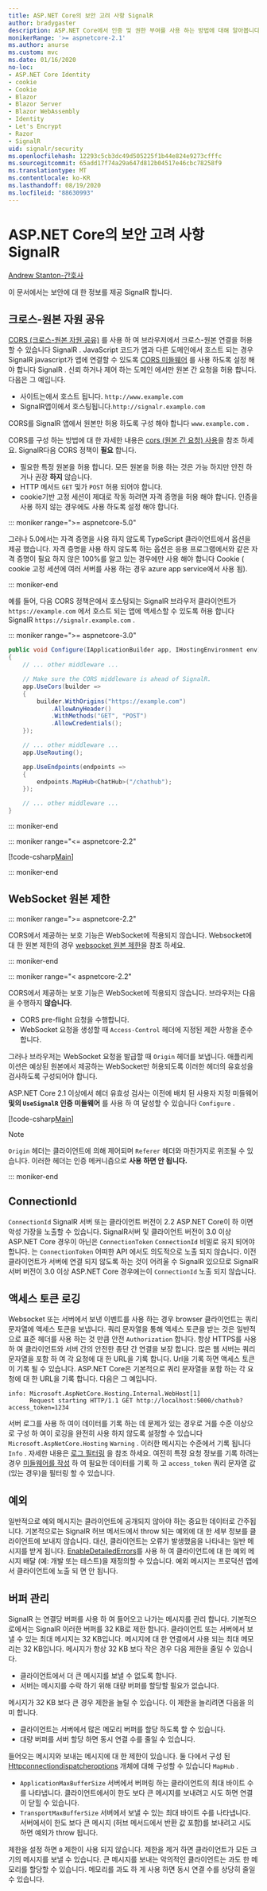 ```yaml
---
title: ASP.NET Core의 보안 고려 사항 SignalR
author: bradygaster
description: ASP.NET Core에서 인증 및 권한 부여를 사용 하는 방법에 대해 알아봅니다 SignalR .
monikerRange: '>= aspnetcore-2.1'
ms.author: anurse
ms.custom: mvc
ms.date: 01/16/2020
no-loc:
- ASP.NET Core Identity
- cookie
- Cookie
- Blazor
- Blazor Server
- Blazor WebAssembly
- Identity
- Let's Encrypt
- Razor
- SignalR
uid: signalr/security
ms.openlocfilehash: 12293c5cb3dc49d505225f1b44e824e9273cfffc
ms.sourcegitcommit: 65add17f74a29a647d812b04517e46cbc78258f9
ms.translationtype: MT
ms.contentlocale: ko-KR
ms.lasthandoff: 08/19/2020
ms.locfileid: "88630993"
---
```

# <a name="security-considerations-in-aspnet-core-no-locsignalr"></a>ASP.NET Core의 보안 고려 사항 SignalR

[Andrew Stanton-간호사](https://twitter.com/anurse)

이 문서에서는 보안에 대 한 정보를 제공 SignalR 합니다.

## <a name="cross-origin-resource-sharing"></a>크로스-원본 자원 공유

[CORS (크로스-원본 자원 공유)](https://www.w3.org/TR/cors/) 를 사용 하 여 브라우저에서 크로스-원본 연결을 허용할 수 있습니다 SignalR . JavaScript 코드가 앱과 다른 도메인에서 호스트 되는 경우 SignalR javascript가 앱에 연결할 수 있도록 [CORS 미들웨어](xref:security/cors) 를 사용 하도록 설정 해야 합니다 SignalR . 신뢰 하거나 제어 하는 도메인 에서만 원본 간 요청을 허용 합니다. 다음은 그 예입니다. 

* 사이트는에서 호스트 됩니다. `http://www.example.com`
* SignalR앱이에서 호스팅됩니다.`http://signalr.example.com`

CORS를 SignalR 앱에서 원본만 허용 하도록 구성 해야 합니다 `www.example.com` .

CORS를 구성 하는 방법에 대 한 자세한 내용은 [cors (원본 간 요청) 사용](xref:security/cors)을 참조 하세요. SignalR다음 CORS 정책이 **필요** 합니다.

* 필요한 특정 원본을 허용 합니다. 모든 원본을 허용 하는 것은 가능 하지만 안전 하거나 권장 **하지** 않습니다.
* HTTP 메서드 `GET` 및가 `POST` 허용 되어야 합니다.
* cookie기반 고정 세션이 제대로 작동 하려면 자격 증명을 허용 해야 합니다. 인증을 사용 하지 않는 경우에도 사용 하도록 설정 해야 합니다.

::: moniker range=">= aspnetcore-5.0"

그러나 5.0에서는 자격 증명을 사용 하지 않도록 TypeScript 클라이언트에서 옵션을 제공 했습니다.
자격 증명을 사용 하지 않도록 하는 옵션은 응용 프로그램에서와 같은 자격 증명이 필요 하지 않은 100%를 알고 있는 경우에만 사용 해야 합니다 Cookie ( cookie 고정 세션에 여러 서버를 사용 하는 경우 azure app service에서 사용 됨).

::: moniker-end

예를 들어, 다음 CORS 정책은에서 호스팅되는 SignalR 브라우저 클라이언트가 `https://example.com` 에서 호스트 되는 앱에 액세스할 수 있도록 허용 합니다 SignalR `https://signalr.example.com` .

::: moniker range=">= aspnetcore-3.0"

```csharp
public void Configure(IApplicationBuilder app, IHostingEnvironment env)
{
    // ... other middleware ...

    // Make sure the CORS middleware is ahead of SignalR.
    app.UseCors(builder =>
    {
        builder.WithOrigins("https://example.com")
            .AllowAnyHeader()
            .WithMethods("GET", "POST")
            .AllowCredentials();
    });

    // ... other middleware ...
    app.UseRouting();

    app.UseEndpoints(endpoints =>
    {
        endpoints.MapHub<ChatHub>("/chathub");
    });

    // ... other middleware ...
}
```

::: moniker-end

::: moniker range="<= aspnetcore-2.2"

[!code-csharp[Main](security/sample/Startup.cs?name=snippet1)]

::: moniker-end

## <a name="websocket-origin-restriction"></a>WebSocket 원본 제한

::: moniker range=">= aspnetcore-2.2"

CORS에서 제공하는 보호 기능은 WebSocket에 적용되지 않습니다. Websocket에 대 한 원본 제한의 경우 [websocket 원본 제한](xref:fundamentals/websockets#websocket-origin-restriction)을 참조 하세요.

::: moniker-end

::: moniker range="< aspnetcore-2.2"

CORS에서 제공하는 보호 기능은 WebSocket에 적용되지 않습니다. 브라우저는 다음을 수행하지 **않습니다**.

* CORS pre-flight 요청을 수행합니다.
* WebSocket 요청을 생성할 때 `Access-Control` 헤더에 지정된 제한 사항을 준수합니다.

그러나 브라우저는 WebSocket 요청을 발급할 때 `Origin` 헤더를 보냅니다. 애플리케이션은 예상된 원본에서 제공하는 WebSocket만 허용되도록 이러한 헤더의 유효성을 검사하도록 구성되어야 합니다.

ASP.NET Core 2.1 이상에서 헤더 유효성 검사는 이전에 배치 된 사용자 지정 미들웨어 **및의 `UseSignalR` 인증 미들웨어** 를 사용 하 여 달성할 수 있습니다 `Configure` .

[!code-csharp[Main](security/sample/Startup.cs?name=snippet2)]

> [!NOTE]
> `Origin` 헤더는 클라이언트에 의해 제어되며 `Referer` 헤더와 마찬가지로 위조될 수 있습니다. 이러한 헤더는 인증 메커니즘으로 **사용 하면 안 됩니다.**

::: moniker-end

## <a name="connectionid"></a>ConnectionId

`ConnectionId` SignalR 서버 또는 클라이언트 버전이 2.2 ASP.NET Core이 하 이면 악성 가장을 노출할 수 있습니다. SignalR서버 및 클라이언트 버전이 3.0 이상 ASP.NET Core 경우이 아닌은 `ConnectionToken` `ConnectionId` 비밀로 유지 되어야 합니다. 는 `ConnectionToken` 어떠한 API 에서도 의도적으로 노출 되지 않습니다.  이전 클라이언트가 서버에 연결 되지 않도록 하는 것이 어려울 수 SignalR 있으므로 SignalR 서버 버전이 3.0 이상 ASP.NET Core 경우에는이 `ConnectionId` 노출 되지 않습니다.

## <a name="access-token-logging"></a>액세스 토큰 로깅

Websocket 또는 서버에서 보낸 이벤트를 사용 하는 경우 browser 클라이언트는 쿼리 문자열에 액세스 토큰을 보냅니다. 쿼리 문자열을 통해 액세스 토큰을 받는 것은 일반적으로 표준 헤더를 사용 하는 것 만큼 안전 `Authorization` 합니다. 항상 HTTPS를 사용 하 여 클라이언트와 서버 간의 안전한 종단 간 연결을 보장 합니다. 많은 웹 서버는 쿼리 문자열을 포함 하 여 각 요청에 대 한 URL을 기록 합니다. Url을 기록 하면 액세스 토큰이 기록 될 수 있습니다. ASP.NET Core은 기본적으로 쿼리 문자열을 포함 하는 각 요청에 대 한 URL을 기록 합니다. 다음은 그 예입니다. 

```
info: Microsoft.AspNetCore.Hosting.Internal.WebHost[1]
      Request starting HTTP/1.1 GET http://localhost:5000/chathub?access_token=1234
```

서버 로그를 사용 하 여이 데이터를 기록 하는 데 문제가 있는 경우로 거를 수준 이상으로 구성 하 여이 로깅을 완전히 사용 하지 않도록 설정할 수 있습니다 `Microsoft.AspNetCore.Hosting` `Warning` . 이러한 메시지는 수준에서 기록 됩니다 `Info` . 자세한 내용은 [로그 필터링](xref:fundamentals/logging/index#log-filtering) 을 참조 하세요. 여전히 특정 요청 정보를 기록 하려는 경우 [미들웨어를 작성](xref:fundamentals/middleware/write) 하 여 필요한 데이터를 기록 하 고 `access_token` 쿼리 문자열 값 (있는 경우)을 필터링 할 수 있습니다.

## <a name="exceptions"></a>예외

일반적으로 예외 메시지는 클라이언트에 공개되지 않아야 하는 중요한 데이터로 간주됩니다. 기본적으로는 SignalR 허브 메서드에서 throw 되는 예외에 대 한 세부 정보를 클라이언트에 보내지 않습니다. 대신, 클라이언트는 오류가 발생했음을 나타내는 일반 메시지를 받게 됩니다. [EnableDetailedErrors](xref:signalr/configuration#configure-server-options)를 사용 하 여 클라이언트에 대 한 예외 메시지 배달 (예: 개발 또는 테스트)을 재정의할 수 있습니다. 예외 메시지는 프로덕션 앱에서 클라이언트에 노출 되 면 안 됩니다.

## <a name="buffer-management"></a>버퍼 관리

SignalR 는 연결당 버퍼를 사용 하 여 들어오고 나가는 메시지를 관리 합니다. 기본적으로에서는 SignalR 이러한 버퍼를 32 KB로 제한 합니다. 클라이언트 또는 서버에서 보낼 수 있는 최대 메시지는 32 KB입니다. 메시지에 대 한 연결에서 사용 되는 최대 메모리는 32 KB입니다. 메시지가 항상 32 KB 보다 작은 경우 다음 제한을 줄일 수 있습니다.

* 클라이언트에서 더 큰 메시지를 보낼 수 없도록 합니다.
* 서버는 메시지를 수락 하기 위해 대량 버퍼를 할당할 필요가 없습니다.

메시지가 32 KB 보다 큰 경우 제한을 늘릴 수 있습니다. 이 제한을 늘리려면 다음을 의미 합니다.

* 클라이언트는 서버에서 많은 메모리 버퍼를 할당 하도록 할 수 있습니다.
* 대량 버퍼를 서버 할당 하면 동시 연결 수를 줄일 수 있습니다.

들어오는 메시지와 보내는 메시지에 대 한 제한이 있습니다. 둘 다에서 구성 된 [Httpconnectiondispatcheroptions](xref:signalr/configuration#configure-server-options) 개체에 대해 구성할 수 있습니다 `MapHub` .

* `ApplicationMaxBufferSize` 서버에서 버퍼링 하는 클라이언트의 최대 바이트 수를 나타냅니다. 클라이언트에서이 한도 보다 큰 메시지를 보내려고 시도 하면 연결이 닫힐 수 있습니다.
* `TransportMaxBufferSize` 서버에서 보낼 수 있는 최대 바이트 수를 나타냅니다. 서버에서이 한도 보다 큰 메시지 (허브 메서드에서 반환 값 포함)를 보내려고 시도 하면 예외가 throw 됩니다.

제한을 설정 하면 `0` 제한이 사용 되지 않습니다. 제한을 제거 하면 클라이언트가 모든 크기의 메시지를 보낼 수 있습니다. 큰 메시지를 보내는 악의적인 클라이언트는 과도 한 메모리를 할당할 수 있습니다. 메모리를 과도 하 게 사용 하면 동시 연결 수를 상당히 줄일 수 있습니다.
